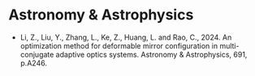 # Astronomy & Astrophysics

* Li, Z., Liu, Y., Zhang, L., Ke, Z., Huang, L. and Rao, C., 2024. An optimization method for deformable mirror configuration in multi-conjugate adaptive optics systems. Astronomy & Astrophysics, 691, p.A246.

